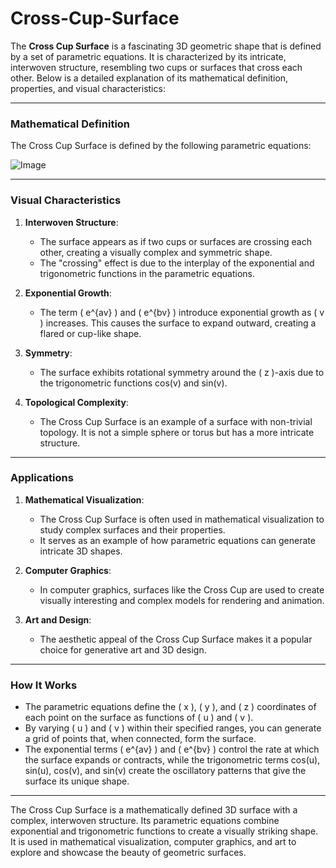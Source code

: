 # Cross-Cup-Surface

The **Cross Cup Surface** is a fascinating 3D geometric shape that is defined by a set of parametric equations. It is characterized by its intricate, interwoven structure, resembling two cups or surfaces that cross each other. Below is a detailed explanation of its mathematical definition, properties, and visual characteristics:

---

### **Mathematical Definition**
The Cross Cup Surface is defined by the following parametric equations:

![Image](https://github.com/user-attachments/assets/5dcb8857-704f-4819-a968-c2527f4d0e00)

---

### **Visual Characteristics**
1. **Interwoven Structure**:
   - The surface appears as if two cups or surfaces are crossing each other, creating a visually complex and symmetric shape.
   - The "crossing" effect is due to the interplay of the exponential and trigonometric functions in the parametric equations.

2. **Exponential Growth**:
   - The term \( e^{av} \) and \( e^{bv} \) introduce exponential growth as \( v \) increases. This causes the surface to expand outward, creating a flared or cup-like shape.

3. **Symmetry**:
   - The surface exhibits rotational symmetry around the \( z \)-axis due to the trigonometric functions cos(v) and sin(v).

4. **Topological Complexity**:
   - The Cross Cup Surface is an example of a surface with non-trivial topology. It is not a simple sphere or torus but has a more intricate structure.

---

### **Applications**
1. **Mathematical Visualization**:
   - The Cross Cup Surface is often used in mathematical visualization to study complex surfaces and their properties.
   - It serves as an example of how parametric equations can generate intricate 3D shapes.

2. **Computer Graphics**:
   - In computer graphics, surfaces like the Cross Cup are used to create visually interesting and complex models for rendering and animation.

3. **Art and Design**:
   - The aesthetic appeal of the Cross Cup Surface makes it a popular choice for generative art and 3D design.

---

### **How It Works**
- The parametric equations define the \( x \), \( y \), and \( z \) coordinates of each point on the surface as functions of \( u \) and \( v \).
- By varying \( u \) and \( v \) within their specified ranges, you can generate a grid of points that, when connected, form the surface.
- The exponential terms \( e^{av} \) and \( e^{bv} \) control the rate at which the surface expands or contracts, while the trigonometric terms cos(u), sin(u), cos(v), and sin(v) create the oscillatory patterns that give the surface its unique shape.

---

The Cross Cup Surface is a mathematically defined 3D surface with a complex, interwoven structure. Its parametric equations combine exponential and trigonometric functions to create a visually striking shape. It is used in mathematical visualization, computer graphics, and art to explore and showcase the beauty of geometric surfaces.
